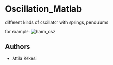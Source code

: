 # Oscillation_Matlab
different kinds of oscillator with springs, pendulums

for example:
![harm_osz](https://user-images.githubusercontent.com/65607182/89129781-676af300-d500-11ea-9a78-c7dcf934e724.PNG)

## Authors
* Attila Kekesi
